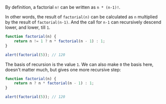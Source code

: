 By definition, a factorial `n!` can be written as `n * (n-1)!`.

In other words, the result of `factorial(n)` can be calculated as `n` multiplied by the result of `factorial(n-1)`. And the call for `n-1` can recursively descend lower, and lower, till `1`.

```js run
function factorial(n) {
    return n != 1 ? n * factorial(n - 1) : 1;
}

alert(factorial(5)); // 120
```

The basis of recursion is the value `1`. We can also make `0` the basis here, doesn't matter much, but gives one more recursive step:

```js run
function factorial(n) {
    return n ? n * factorial(n - 1) : 1;
}

alert(factorial(5)); // 120
```

